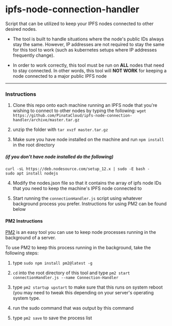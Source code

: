 # ipfs-node-connection-handler
Script that can be utilized to keep your IPFS nodes connected to other desired nodes.

* The tool is built to handle situations where the node's public IDs always stay the same. However, IP addresses are not required to stay the same for this tool to work (such as kubernetes setups where IP addresses frequently change).

* In order to work correctly, this tool must be run on **ALL** nodes that need to stay connected. In other words, this tool will **NOT WORK** for keeping a node connected to a major public IPFS node

---

### Instructions

1) Clone this repo onto each machine running an IPFS node that you're wishing to connect to other nodes by typing the following: `wget https://github.com/PinataCloud/ipfs-node-connection-handler/archive/master.tar.gz`

2) unzip the folder with `tar xvzf master.tar.gz`

3) Make sure you have node installed on the machine and run `npm install` in the root directory

##### (if you don't have node installed do the following)

    curl -sL https://deb.nodesource.com/setup_12.x | sudo -E bash -
    sudo apt install nodejs

4) Modify the nodes.json file so that it contains the array of ipfs node IDs that you need to keep the machine's IPFS node connected to

5) Start running the `connectionHandler.js` script using whatever background process you prefer. Instructions for using PM2 can be found below

#### PM2 Instructions

[PM2](https://pm2.keymetrics.io/docs/usage/quick-start/) is an easy tool you can use to keep node processes running in the background of a server. 

To use PM2 to keep this process running in the background, take the following steps:
1) type `sudo npm install pm2@latest -g`

2) `cd` into the root directory of this tool and type `pm2 start connectionHandler.js --name Connection-Handler`

3) type `pm2 startup upstart` to make sure that this runs on system reboot (you may need to tweak this depending on your server's operating system type.

4) run the sudo command that was output by this command

5) type `pm2 save` to save the process list
